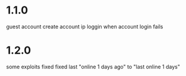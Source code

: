 # 1.1.0
guest account
create account
ip loggin when account login fails
# 1.2.0
some exploits fixed
fixed last "online 1 days ago" to "last online 1 days" 